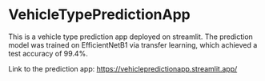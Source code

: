 # VehicleTypePredictionApp
This is a vehicle type prediction app deployed on streamlit. The prediction model was trained on EfficientNetB1 via transfer learning, which achieved a test accuracy of 99.4%.

Link to the prediction app: https://vehiclepredictionapp.streamlit.app/
